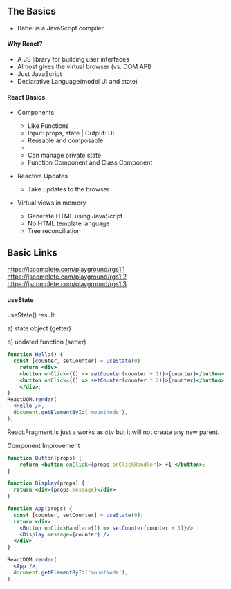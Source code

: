 ## The Basics
- Babel is a JavaScript compiler

#### Why React?
- A JS library for building user interfaces
- Almost gives the virtual browser (vs. DOM API)
- Just JavaScript
- Declarative Language(model UI and state)

#### React Basics
- Components
  - Like Functions
  - Input: props, state | Output: UI
  - Reusable and composable
  - <Component></Component>
  - Can manage private state
  - Function Component and Class Component  
    
- Reactive Updates
  - Take updates to the browser

- Virtual views in memory
  - Generate HTML using JavaScript
  - No HTML template language
  - Tree reconciliation
  
Basic Links
-----------
https://jscomplete.com/playground/rgs1.1
https://jscomplete.com/playground/rgs1.2
https://jscomplete.com/playground/rgs1.3

#### useState
useState() result: 

a) state object (getter)

b) updated function (setter)

```jsx
function Hello() {
  const [counter, setCounter] = useState(0)
	return <div>
    <button onClick={() => setCounter(counter + 1)}>{counter}</button>
    <button onClick={() => setCounter(counter * 2)}>{counter}</button>
	</div>;
}
ReactDOM.render(
  <Hello />, 
  document.getElementById('mountNode'),
);
```

React.Fragment is just a works as `div` but it will not create any new parent.

Component Improvement

```jsx
function Button(props) {
	return <button onClick={props.onClickHandler}> +1 </button>;
}

function Display(props) {
  return <div>{props.message}</div>
}

function App(props) {
  const [counter, setCounter] = useState(0);
  return <div>
    <Button onClickHandler={() => setCounter(counter + 1)}/>
    <Display message={counter} />
  </div>
}

ReactDOM.render(
  <App />,
  document.getElementById('mountNode'),
);
```